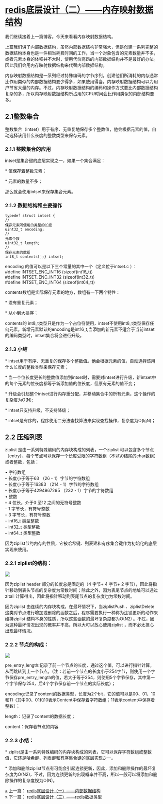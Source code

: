 # [redis底层设计（二）——内存映射数据结构](https://www.cnblogs.com/gaopengfirst/p/10065796.html)

我们继续接着上一篇博客，今天来看看内存映射数据结构。

上篇我们讲了内部数据结构，虽然内部数据结构非常强大，但是创建一系列完整的数据结构本身也是一件相当耗费时间的工作，当一个对象包含的元素数量并不多，或者元素本身的体积并不大时，使用代价高昂的内部数据结构并不是最好的办法。因此我们会用内存映射数据结构来代替内部数据结构。

内存映射数据结构是一系列经过特殊编码的字节序列，创建他们所消耗的内存通常比作用类似的内部数据结构要少得多，如果使用得当，内存映射数据结构可以为用户节省大量的内存。不过，内存映射数据结构的编码和操作方式要比内部数据结构复杂的多，所以内存映射数据结构所占用的CPU时间会比作用类似的内部结构要多。

## 2.1整数集合

整数集合（intset）用于有序、无重复地保存多个整数值，他会根据元素的值，自动选择该用什么长度的整数类型来保存元素。

### 2.1.1 整数集合的应用

intset是集合键的底层实现之一，如果一个集合满足：

\* 值保存着整数元素；

\* 元素的数量不多；

那么就会使用intset来保存集合元素。

### 2.1.2 数据结构和主要操作

```plain
typedef struct intset {
//
保存元素所使用的类型的长度
uint32_t encoding;
//
元素个数
uint32_t length;
//
保存元素的数组
int8_t contents[];} intset;
```
encoding 的值可以是以下三个常量的其中一个（定义位于intset.c ）：  
#define INTSET\_ENC\_INT16 (sizeof(int16\_t))  
#define INTSET\_ENC\_INT32 (sizeof(int32\_t))  
#define INTSET\_ENC\_INT64 (sizeof(int64\_t))

contents数组是实际保存元素的地方，数组有一下两个特性：

\* 没有重复元素；

\* 从小到大排序；

contents的 int8\_t类型只是作为一个占位符使用，intset不使用int8\_t类型保存任何元素。新增元素默认的encoding是int16\_t,当添加的新元素不适合于当前intset的编码类型时，intset集合将会进行升级。

### 2.1.3 小结

\* intset用于有序、无重复的保存多个整数值。他会根据元素的值，自动选择该用什么长度的整数类型来保存元素；

\* 当一个位长度更长的整数值添加到intset时，需要对intset进行升级，新intset中的每个元素的位长度都等于新添加值的位长度，但原有元素的值不变；

\* 升级会引起整个intset进行内存重分配，并移动集合中的所有元素，这个操作的复杂度为O(N);

\* intset只支持升级，不支持降级；

\* intset是有序的，程序使用二分法查找算法来实现查找操作，复杂度为O(lgN)；

## 2.2 压缩列表 

ziplist 是由一系列特殊编码的内存块构成的列表，一个ziplist 可以包含多个节点（entry），每个节点可以保存一个长度受限的字符数组（不以\\0结尾的char数组）或者整数，包括：　　

• 字符数组  
– 长度小于等于63 （26 - 1）字节的字符数组  
– 长度小于等于16383 （214 - 1）字节的字符数组  
– 长度小于等于4294967295 （232 - 1）字节的字符数组  
• 整数  
– 4 位长，介于0 至12 之间的无符号整数  
– 1 字节长，有符号整数  
– 3 字节长，有符号整数  
– int16\_t 类型整数  
– int32\_t 类型整数  
– int64\_t 类型整数

因为ziplist节约内存的性质，它被哈希键、列表建和有序集合键作为初始化的底层实现来使用。

### 2.2.1 ziplist的结构：

![](https://gitee.com/wowosong/pic-md/raw/master/20220113230032.png)

因为ziplist header 部分的长度总是固定的（4 字节+ 4 字节+ 2 字节），因此将指针移动到表头节点的复杂度为常数时间；除此之外，因为表尾节点的地址可以通过zltail 计算得出，因此将指针移动到表尾节点的复杂度也为常数时间。　　

因为ziplist 由连续的内存块构成，在最坏情况下，当ziplistPush 、ziplistDelete 这类对节点进行增加或删除的函数之后，程序需要执行一种称为连锁更新的动作来维持ziplist 结构本身的性质，所以这些函数的最坏复杂度都为O(N2) 。不过，因为这种最坏情况出现的概率并不高，所以大可以放心使用ziplist ，而不必太担心出现最坏情况。

### 2.2.2 节点的构成：

![](https://gitee.com/wowosong/pic-md/raw/master/20220113230042.png)

pre\_entry\_length:记录了前一个节点的长度，通过这个值，可以进行指针计算，从而跳转到上一个节点。（注：若前一个节点的长度小于254字节，则使用一个字节保存pre\_entry\_length的值，若大于等于254，则使用5个字节保存，其中第一个字节保存254，后4个字节保存前一个节点的实际长度）；

encoding:记录了content的数据类型，长度为2个bit，它的值可以是00、01、10和11（其中00、01和10表示Content中保存着字符数组；11表示content中保存着整数）；

length：记录了content的数据长度；

content：保存着节点的内容

### 2.2.3 小结：

\* ziplist是由一系列特殊编码的内存块构成的列表，它可以保存字符数组或整数值，它还是哈希键、列表键和有序集合键的底层实现之一。

\* 添加和删除ziplist节点有可能会引起连锁更新，因此，添加和删除操作的最坏复杂度为O(N2)，不过，因为连锁更新的出现概率并不高，所以一般可以将添加和删除操作的复杂度视为O(N)。

[«](https://www.cnblogs.com/gaopengfirst/p/10062980.html) 上一篇： [redis底层设计（一）——内部数据结构](https://www.cnblogs.com/gaopengfirst/p/10062980.html "发布于 2018-12-04 11:15")  
[»](https://www.cnblogs.com/gaopengfirst/p/10072680.html) 下一篇： [redis底层设计（三）——redis数据类型](https://www.cnblogs.com/gaopengfirst/p/10072680.html "发布于 2018-12-05 18:47")

